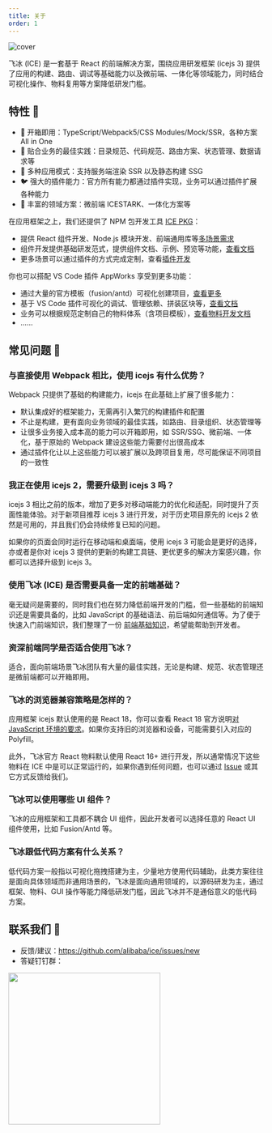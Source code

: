 ```yaml
---
title: 关于
order: 1
---
```


![cover](https://gw.alicdn.com/tfs/TB1vBRYaVOWBuNjy0FiXXXFxVXa-2558-1306.jpg)

飞冰 (ICE) 是一套基于 React 的前端解决方案，围绕应用研发框架 (icejs 3) 提供了应用的构建、路由、调试等基础能力以及微前端、一体化等领域能力，同时结合可视化操作、物料复用等方案降低研发门槛。

## 特性 🎉

- 🐒 开箱即用：TypeScript/Webpack5/CSS Modules/Mock/SSR，各种方案 All in One
- 🦊 贴合业务的最佳实践：目录规范、代码规范、路由方案、状态管理、数据请求等
- 🐯 多种应用模式：支持服务端渲染 SSR 以及静态构建 SSG
- 🐦 强大的插件能力：官方所有能力都通过插件实现，业务可以通过插件扩展各种能力
- 🐘 丰富的领域方案：微前端 ICESTARK、一体化方案等

在应用框架之上，我们还提供了 NPM 包开发工具 [ICE PKG](https://pkg.ice.work)：

- 提供 React 组件开发、Node.js 模块开发、前端通用库等[多场景需求](https://pkg.ice.work/scenarios/component)
- 组件开发提供基础研发范式，提供组件文档、示例、预览等功能，[查看文档](https://pkg.ice.work/guide/preview)
- 更多场景可以通过插件的方式完成定制，查看[插件开发](https://pkg.ice.work/reference/plugins-development)

你也可以搭配 VS Code 插件 AppWorks 享受到更多功能：

- 通过大量的官方模板（fusion/antd）可视化创建项目，[查看更多](https://appworks.site/materialCenter/react.html)
- 基于 VS Code 插件可视化的调试、管理依赖、拼装区块等，[查看文档](https://appworks.site)
- 业务可以根据规范定制自己的物料体系（含项目模板），[查看物料开发文档](https://appworks.site/materials/about.html)
- ……

## 常见问题 📝

### 与直接使用 Webpack 相比，使用 icejs 有什么优势？

Webpack 只提供了基础的构建能力，icejs 在此基础上扩展了很多能力：

- 默认集成好的框架能力，无需再引入繁冗的构建插件和配置
- 不止是构建，更有面向业务领域的最佳实践，如路由、目录组织、状态管理等
- 让很多业务接入成本高的能力可以开箱即用，如 SSR/SSG、微前端、一体化，基于原始的 Webpack 建设这些能力需要付出很高成本
- 通过插件化让以上这些能力可以被扩展以及跨项目复用，尽可能保证不同项目的一致性

### 我正在使用 icejs 2，需要升级到 icejs 3 吗？

icejs 3 相比之前的版本，增加了更多对移动端能力的优化和适配，同时提升了页面性能体验。对于新项目推荐 icejs 3 进行开发，对于历史项目原先的 icejs 2 依然是可用的，并且我们仍会持续修复已知的问题。

如果你的页面会同时运行在移动端和桌面端，使用 icejs 3 可能会是更好的选择，亦或者是你对 icejs 3 提供的更新的构建工具链、更优更多的解决方案感兴趣，你都可以选择升级到 icejs 3。

### 使用飞冰 (ICE) 是否需要具备一定的前端基础？

毫无疑问是需要的，同时我们也在努力降低前端开发的门槛，但一些基础的前端知识还是需要具备的，比如 JavaScript 的基础语法、前后端如何通信等。为了便于快速入门前端知识，我们整理了一份 [前端基础知识](https://ice.work/docs/resource/front-basic)，希望能帮助到开发者。

### 资深前端同学是否适合使用飞冰？

适合，面向前端场景飞冰团队有大量的最佳实践，无论是构建、规范、状态管理还是微前端都可以开箱即用。

### 飞冰的浏览器兼容策略是怎样的？

应用框架 icejs 默认使用的是 React 18，你可以查看 React 18 官方说明[对 JavaScript 环境的要求](https://zh-hans.reactjs.org/docs/javascript-environment-requirements.html)。如果你支持旧的浏览器和设备，可能需要引入对应的 Polyfill。

此外，飞冰官方 React 物料默认使用 React 16+ 进行开发，所以通常情况下这些物料在 ICE 中是可以正常运行的，如果你遇到任何问题，也可以通过 [Issue](https://github.com/alibaba/ice/issues) 或其它方式反馈给我们。

### 飞冰可以使用哪些 UI 组件？

飞冰的应用框架和工具都不耦合 UI 组件，因此开发者可以选择任意的 React UI 组件使用，比如 Fusion/Antd 等。

### 飞冰跟低代码方案有什么关系？

低代码方案一般指以可视化拖拽搭建为主，少量地方使用代码辅助，此类方案往往是面向具体领域而非通用场景的，飞冰是面向通用领域的，以源码研发为主，通过框架、物料、GUI 操作等能力降低研发门槛，因此飞冰并不是通俗意义的低代码方案。

## 联系我们 🧼

- 反馈/建议：<https://github.com/alibaba/ice/issues/new>
- 答疑钉钉群：

<img src="https://ice.alicdn.com/assets/images/qrcode.png" width="300px" align="left"/>
